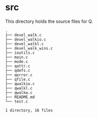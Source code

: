 # src
This directory holds the source files for Q.

```
.
├── devel_walk.c
├── devel_walkio.c
├── devel_walkl.c
├── devel_walk_wins.c
├── ioutils.c
├── main.c
├── mode.c
├── qattr.c
├── qdefs.c
├── qerror.c
├── qfile.c
├── qwalkio.c
├── qwalkl.c
├── qwalkw.c
├── README.md
└── test.c

1 directory, 16 files
```
